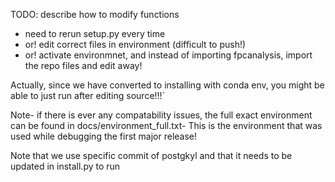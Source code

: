 TODO: describe how to modify functions
- need to rerun setup.py every time
- or! edit correct files in environment (difficult to push!)
- or! activate environmnet, and instead of importing fpcanalysis, import the repo files and edit away!


Actually, since we have converted to installing with conda env, you might be able to just run after editing source!!!`


Note- if there is ever any compatability issues, the full exact environment can be found in docs/environment_full.txt- This is the environment that was used while debugging the first major release!

Note that we use specific commit of postgkyl and that it needs to be updated in install.py to run
